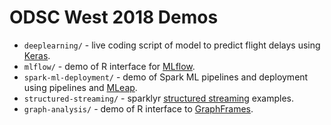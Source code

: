 # ODSC West 2018 Demos

- `deeplearning/` - live coding script of model to predict flight delays using [Keras](https://keras.rstudio.com/).
- `mlflow/` - demo of R interface for [MLflow](https://github.com/mlflow/mlflow/tree/master/mlflow/R/mlflow).
- `spark-ml-deployment/` - demo of Spark ML pipelines and deployment using pipelines and [MLeap](https://spark.rstudio.com/guides/mleap/).
- `structured-streaming/` - sparklyr [structured streaming](https://spark.rstudio.com/guides/streaming/) examples.
- `graph-analysis/` - demo of R interface to [GraphFrames](https://github.com/rstudio/graphframes).
